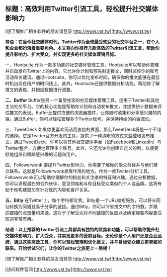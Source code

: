 ## **标题：高效利用Twitter引流工具，轻松提升社交媒体影响力**

[想了解推广相关软件的朋友请登录 http://www.vst.tw](http://www.vst.tw)

**导语：在当今社交媒体时代，Twitter作为全球最受欢迎的社交平台之一，在个人和企业都扮演着重要角色。本文将向你推荐几款高效的Twitter引流工具，帮助你提升影响力、扩大受众，并实现更多的社交媒体营销目标。**

一、Hootsuite
作为一款多功能的社交媒体管理工具，Hootsuite可以帮助你管理并自动发布Twitter上的内容。它允许你计划和预先制定推文，同时监控你的账号活动和关键词。通过Hootsuite，你可以优化发布时间，确保你的推文能够在最佳时机出现在用户的时间线上。此外，Hootsuite还提供数据分析功能，帮助你了解推文的表现，并根据数据进行调整。

**二、Buffer**
Buffer是另一个备受推崇的社交媒体管理工具，适用于Twitter和其他主流社交平台。它的核心功能是帮助你计划和自动发布推文，并提供统计数据来评估推文的表现。Buffer还提供方便的浏览器插件，让你随时收集和分享感兴趣的内容。通过Buffer，你可以轻松管理多个Twitter账号，并保持持续的内容流动。

三、TweetDeck
如果你更喜欢简洁而直接的界面，那么TweetDeck将是一个不错的选择。它是Twitter官方开发的工具，提供了一种清晰的方式来监控和发布推文。通过TweetDeck，你可以将其他社交媒体平台（如Facebook和LinkedIn）与Twitter整合，方便地管理多个账号。此外，它还允许你创建自定义的列，以便更好地组织和跟踪感兴趣的话题和用户。

四、Followerwonk
要提升Twitter影响力，你需要了解你的受众群体并与他们建立联系。这就是Followerwonk发挥作用的地方。作为一款Twitter分析工具，Followerwonk可以帮助你理解你的粉丝和关注者的特征和兴趣。通过分析数据，你可以发现潜在的合作伙伴、意见领袖和与你目标受众类似的个人或品牌。这将有助于你构建更加有针对性的内容和客户关系。

**五、Bitly**
在Twitter上，每个字符都宝贵。Bitly是一个URL缩短服务，可以将长网址转换为简短且易于分享的链接。通过Bitly，你可以节省推文中的字符数，并跟踪链接的点击量和来源。这对于了解受众对不同链接的反应以及确定哪些内容更受欢迎非常有用。

**结语：以上推荐的Twitter引流工具都具有独特的优势和功能，可以帮助你提升社交媒体影响力、扩大受众，并实现更多的营销目标。无论你是个人用户还是企业品牌，通过这些高效工具，你可以轻松管理和优化推文，并与目标受众建立更紧密的联系。开始尝试它们，让你的Twitter之旅更上一层楼！**

[想了解推广相关软件的朋友请登录 http://www.vst.tw](http://www.vst.tw)


[访问软件官网 http://www.vst.tw](http://www.vst.tw)
